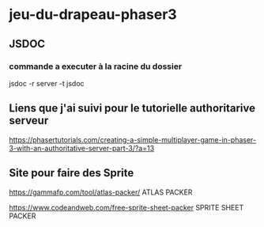 # jeu-du-drapeau-phaser3

## JSDOC
### commande a executer à la racine du dossier
jsdoc -r server -t jsdoc

## Liens que j'ai suivi pour le tutorielle authoritarive serveur
https://phasertutorials.com/creating-a-simple-multiplayer-game-in-phaser-3-with-an-authoritative-server-part-3/?a=13

## Site pour faire des Sprite
https://gammafp.com/tool/atlas-packer/ ATLAS PACKER

https://www.codeandweb.com/free-sprite-sheet-packer SPRITE SHEET PACKER
